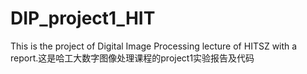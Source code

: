 # DIP_project1_HIT
This is the project of Digital Image Processing lecture of HITSZ with a report.这是哈工大数字图像处理课程的project1实验报告及代码
